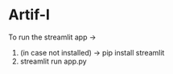 # Artif-I
 
To run the streamlit app ->
1. (in case not installed) -> pip install streamlit
2. streamlit run app.py
